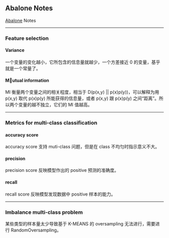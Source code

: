 ## Abalone Notes

[Abalone](https://archive.ics.uci.edu/ml/datasets/Abalone) 
Notes

---

### Feature selection

#### Variance

一个变量的变化越小，它所包含的信息量就越少，一个方差接近 0 的变量，基乎就是一个常量了。

#### Mutual information

MI 衡量两个变量之间的相关程度，相当于 D(p(x,y) || p(x)p(y))，可以解释为用 p(x,y) 取代 p(x)p(y) 所能获得的信息量，或者 p(x,y) 跟 p(x)p(y) 之间“距离”。所以两个变量的越不独立，它们的 MI 值越高。

---

### Metrics for multi-class classification

#### accuracy score

accuracy score 支持 muti-class 问题，但是在 class 不均匀时指示意义不大。

#### precision

precision score 反映模型作出的 positive 预测的准确度。

#### recall

recall score 反映模型发现数据中 positive 样本的能力。

---

### Imbalance multi-class problem

某些类型的样本量太少导致基于 K-MEANS 的 oversampling 无法进行，需要进行 RandomOversampling。
